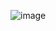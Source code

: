 ![image](https://user-images.githubusercontent.com/2569835/96459850-2bb90d00-1255-11eb-9ce5-e044dc4f2332.png)
